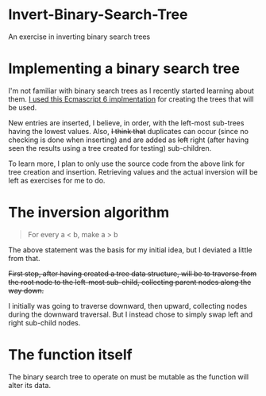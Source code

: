 # Invert-Binary-Search-Tree
An exercise in inverting binary search trees

# Implementing a binary search tree

I'm not familiar with binary search trees as I recently started learning about them. [I used this Ecmascript 6 implmentation](https://codepen.io/david_i_smith/pen/egbJjQ) for creating the trees that will be used.

New entries are inserted, I believe, in order, with the left-most sub-trees having the lowest values. Also, ~~I think that~~ duplicates can occur (since no checking is done when inserting) and are added as ~~left~~ right (after having seen the results using a tree created for testing) sub-children.

To learn more, I plan to only use the source code from the above link for tree creation and insertion. Retrieving values and the actual inversion will be left as exercises for me to do.

# The inversion algorithm

> For every a < b, make a > b

The above statement was the basis for my initial idea, but I deviated a little from that.

~~First step, after having created a tree data structure, will be to traverse from the root node to the left-most sub-child, collecting parent nodes along the way down.~~

I initially was going to traverse downward, then upward, collecting nodes during the downward traversal. But I instead chose to simply swap left and right sub-child nodes.

# The function itself

The binary search tree to operate on must be mutable as the function will alter its data.
